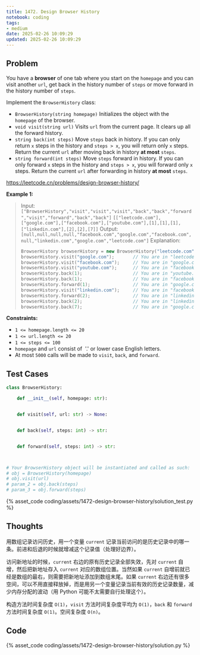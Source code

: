 ```yaml
---
title: 1472. Design Browser History
notebook: coding
tags:
- medium
date: 2025-02-26 10:09:29
updated: 2025-02-26 10:09:29
---
```

## Problem

You have a **browser** of one tab where you start on the `homepage` and you can visit another `url`, get back in the history number of `steps` or move forward in the history number of `steps`.

Implement the `BrowserHistory` class:

- `BrowserHistory(string homepage)` Initializes the object with the `homepage` of the browser.
- `void visit(string url)` Visits `url` from the current page. It clears up all the forward history.
- `string back(int steps)` Move `steps` back in history. If you can only return `x` steps in the history and `steps > x`, you will return only `x` steps. Return the current `url` after moving back in history **at most** `steps`.
- `string forward(int steps)` Move `steps` forward in history. If you can only forward `x` steps in the history and `steps > x`, you will forward only `x` steps. Return the current `url` after forwarding in history **at most** `steps`.

<https://leetcode.cn/problems/design-browser-history/>

**Example 1:**

> Input:
> `["BrowserHistory","visit","visit","visit","back","back","forward","visit","forward","back","back"]`
> `[["leetcode.com"],["google.com"],["facebook.com"],["youtube.com"],[1],[1],[1],["linkedin.com"],[2],[2],[7]]`
> Output:
> `[null,null,null,null,"facebook.com","google.com","facebook.com",null,"linkedin.com","google.com","leetcode.com"]`
> Explanation:
>
> ``` cpp
> BrowserHistory browserHistory = new BrowserHistory("leetcode.com");
> browserHistory.visit("google.com");       // You are in "leetcode.com". Visit "google.com"
> browserHistory.visit("facebook.com");     // You are in "google.com". Visit "facebook.com"
> browserHistory.visit("youtube.com");      // You are in "facebook.com". Visit "youtube.com"
> browserHistory.back(1);                   // You are in "youtube.com", move back to "facebook.com" return "facebook.com"
> browserHistory.back(1);                   // You are in "facebook.com", move back to "google.com" return "google.com"
> browserHistory.forward(1);                // You are in "google.com", move forward to "facebook.com" return "facebook.com"
> browserHistory.visit("linkedin.com");     // You are in "facebook.com". Visit "linkedin.com"
> browserHistory.forward(2);                // You are in "linkedin.com", you cannot move forward any steps.
> browserHistory.back(2);                   // You are in "linkedin.com", move back two steps to "facebook.com" then to "google.com". return "google.com"
> browserHistory.back(7);                   // You are in "google.com", you can move back only one step to "leetcode.com". return "leetcode.com"
> ```

**Constraints:**

- `1 <= homepage.length <= 20`
- `1 <= url.length <= 20`
- `1 <= steps <= 100`
- `homepage` and `url` consist of  '.' or lower case English letters.
- At most `5000` calls will be made to `visit`, `back`, and `forward`.

## Test Cases

``` python
class BrowserHistory:

    def __init__(self, homepage: str):


    def visit(self, url: str) -> None:


    def back(self, steps: int) -> str:


    def forward(self, steps: int) -> str:



# Your BrowserHistory object will be instantiated and called as such:
# obj = BrowserHistory(homepage)
# obj.visit(url)
# param_2 = obj.back(steps)
# param_3 = obj.forward(steps)
```

{% asset_code coding/assets/1472-design-browser-history/solution_test.py %}

## Thoughts

用数组记录访问历史，用一个变量 `current` 记录当前访问的是历史记录中的哪一条。前进和后退的时候就增减这个记录值（处理好边界）。

访问新地址的时候，`current` 右边的原有历史记录全部失效，先对 `current` 自增，然后把新地址存入 `current` 对应的数组位置。当然如果 `current` 自增前就已经是数组的最右，则需要把新地址添加到数组末尾。如果 `current` 右边还有很多空间，可以不用直接释放掉，而是用另一个变量记录当前有效的历史记录数量，减少内存分配的波动（用 Python 可能不太需要自行处理这个）。

构造方法时间复杂度 `O(1)`，`visit` 方法时间复杂度平均为 `O(1)`，`back` 和 `forward` 方法时间复杂度 `O(1)`。空间复杂度 `O(n)`。

## Code

{% asset_code coding/assets/1472-design-browser-history/solution.py %}
